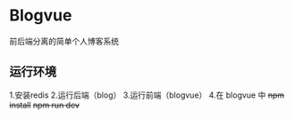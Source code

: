 # Blogvue
前后端分离的简单个人博客系统
## 运行环境
1.安装redis
2.运行后端（blog）
3.运行前端（blogvue）
4.在 blogvue 中 
~~npm install~~
~~npm run dev~~
